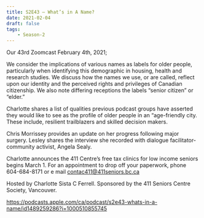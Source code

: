 ```yaml
---
title: S2E43 – What’s in A Name?
date: 2021-02-04
draft: false
tags:
    - Season-2
---
```


Our 43rd Zoomcast February 4th, 2021;

We consider the implications of various names as labels for older  people, particularly when identifying this demographic in housing,  health and research studies. We discuss how the names we use, or are  called, reflect upon our identity and the perceived rights and  privileges of Canadian citizenship. We also note differing receptions the labels “senior citizen” or “elder.”

Charlotte shares a list of qualities previous podcast groups have  asserted they would like to see as the profile of older people in an  “age-friendly city. These include, resilient trailblazers and skilled  decision makers.

Chris Morrissey provides an update on her progress following major  surgery. Lesley shares the interview she recorded with dialogue  facilitator-community activist, Angela Sealy.

Charlotte announces the 411 Centre’s free tax clinics for low income  seniors begins March 1. For an appointment to drop off your paperwork,  phone 604-684-8171 or e mail contac411@411seniors.bc.ca

Hosted by Charlotte Sista C Ferrell. Sponsored by the 411 Seniors Centre Society, Vancouver.

https://podcasts.apple.com/ca/podcast/s2e43-whats-in-a-name/id1489259286?i=1000510855745